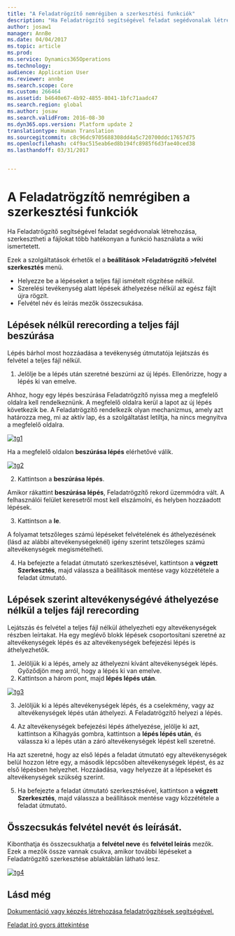 ```yaml
---
title: "A Feladatrögzítő nemrégiben a szerkesztési funkciók"
description: "Ha Feladatrögzítő segítségével feladat segédvonalak létrehozása, szerkesztheti a fájlokat több hatékonyan a funkció használata a wiki ismertetett."
author: josaw1
manager: AnnBe
ms.date: 04/04/2017
ms.topic: article
ms.prod: 
ms.service: Dynamics365Operations
ms.technology: 
audience: Application User
ms.reviewer: annbe
ms.search.scope: Core
ms.custom: 266464
ms.assetid: b4640e67-4b92-4855-8041-1bfc71aadc47
ms.search.region: global
ms.author: josaw
ms.search.validFrom: 2016-08-30
ms.dyn365.ops.version: Platform update 2
translationtype: Human Translation
ms.sourcegitcommit: c8c96dc9705688308dd4a5c720700ddc17657d75
ms.openlocfilehash: c4f9ac515eab6ed8b194fc8985f6d3fae40ced38
ms.lasthandoff: 03/31/2017


---
```


# <a name="recently-added-editing-features-in-task-recorder"></a>A Feladatrögzítő nemrégiben a szerkesztési funkciók

Ha Feladatrögzítő segítségével feladat segédvonalak létrehozása, szerkesztheti a fájlokat több hatékonyan a funkció használata a wiki ismertetett.

Ezek a szolgáltatások érhetők el a **beállítások &gt;Feladatrögzítő &gt;felvétel szerkesztés** menü.

-   Helyezze be a lépéseket a teljes fájl ismételt rögzítése nélkül.
-   Szerelési tevékenység alatt lépések áthelyezése nélkül az egész fájlt újra rögzít.
-   Felvétel név és leírás mezők összecsukása.

## <a name="insert-steps-without-rerecording-the-entire-file"></a>Lépések nélkül rerecording a teljes fájl beszúrása
Lépés bárhol most hozzáadása a tevékenység útmutatója lejátszás és felvétel a teljes fájl nélkül.

1.  Jelölje be a lépés után szeretné beszúrni az új lépés. Ellenőrizze, hogy a lépés ki van emelve.

Ahhoz, hogy egy lépés beszúrása Feladatrögzítő nyissa meg a megfelelő oldalra kell rendelkeznünk. A megfelelő oldalra kerül a lapot az új lépés következik be. A Feladatrögzítő rendelkezik olyan mechanizmus, amely azt határozza meg, mi az aktív lap, és a szolgáltatást letiltja, ha nincs megnyitva a megfelelő oldalra. 

[![tg1](./media/tg1.png)](./media/tg1.png) 


Ha a megfelelő oldalon **beszúrása lépés** elérhetővé válik.

[![tg2](./media/tg2-231x300.png)](./media/tg2.png)

2. Kattintson a **beszúrása lépés**.

Amikor rákattint **beszúrása lépés**, Feladatrögzítő rekord üzemmódra vált. A felhasználói felület keresetről most kell elszámolni, és helyben hozzáadott lépések.

3. Kattintson a **le**.

A folyamat tetszőleges számú lépéseket felvételének és áthelyezésének (lásd az alábbi altevékenységeknél) igény szerint tetszőleges számú altevékenységek megismételheti.

4. Ha befejezte a feladat útmutató szerkesztésével, kattintson a **végzett Szerkesztés**, majd válassza a beállítások mentése vagy közzététele a feladat útmutató.

## <a name="move-steps-under-a-subtask-without-rerecording-the-entire-file"></a>Lépések szerint altevékenységévé áthelyezése nélkül a teljes fájl rerecording
Lejátszás és felvétel a teljes fájl nélkül áthelyezheti egy altevékenységek részben leírtakat. Ha egy meglévő blokk lépések csoportosítani szeretné az altevékenységek lépés és az altevékenységek befejezési lépés is áthelyezhetők.

1.  Jelöljük ki a lépés, amely az áthelyezni kívánt altevékenységek lépés. Győződjön meg arról, hogy a lépés ki van emelve.
2.  Kattintson a három pont, majd **lépés lépés után**.

[![tg3](./media/tg3.png)](./media/tg3.png)

3. Jelöljük ki a lépés altevékenységek lépés, és a cselekmény, vagy az altevékenységek lépés után áthelyezi. A Feladatrögzítő helyezi a lépés.

4. Az altevékenységek befejezési lépés áthelyezése, jelölje ki azt, kattintson a Kihagyás gombra, kattintson a **lépés lépés után**, és válassza ki a lépés után a záró altevékenységek lépést kell szeretné.

Ha azt szeretné, hogy az első lépés a feladat útmutató egy altevékenységek belül hozzon létre egy, a második lépcsõben altevékenységek lépést, és az első lépésben helyezhet. Hozzáadása, vagy helyezze át a lépéseket és altevékenységek szükség szerint.

5. Ha befejezte a feladat útmutató szerkesztésével, kattintson a **végzett Szerkesztés**, majd válassza a beállítások mentése vagy közzététele a feladat útmutató.

## <a name="collapse-recording-name-and-description"></a>Összecsukás felvétel nevét és leírását.
Kibonthatja és összecsukhatja a **felvétel neve** és **felvétel leírás** mezők. Ezek a mezők össze vannak csukva, amikor további lépéseket a Feladatrögzítő szerkesztése ablaktáblán látható lesz. 

[![tg4](./media/tg4-300x252.png)](./media/tg4.png)  

<a name="see-also"></a>Lásd még
--------

[Dokumentáció vagy képzés létrehozása feladatrögzítések segítségével.](/dynamics365/operations/dev-itpro/user-interface/task-recorder)

[Feladat író gyors áttekintése](/dynamics365/operations/dev-itpro/user-interface/task-recorder-quick-reference)


